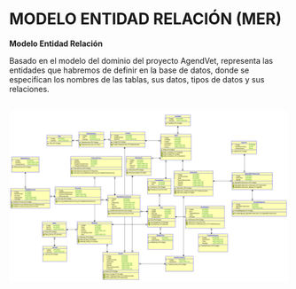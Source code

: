 # MODELO ENTIDAD RELACIÓN (MER) 

**Modelo Entidad Relación**

Basado en el modelo del dominio del proyecto AgendVet, representa las entidades que habremos de definir en la base de datos, donde se especifícan los nombres de las tablas, sus datos, tipos de datos y sus relaciones.

<br>
<img src="../Images/Mer/MER.png" alt="MER" width="1000">
